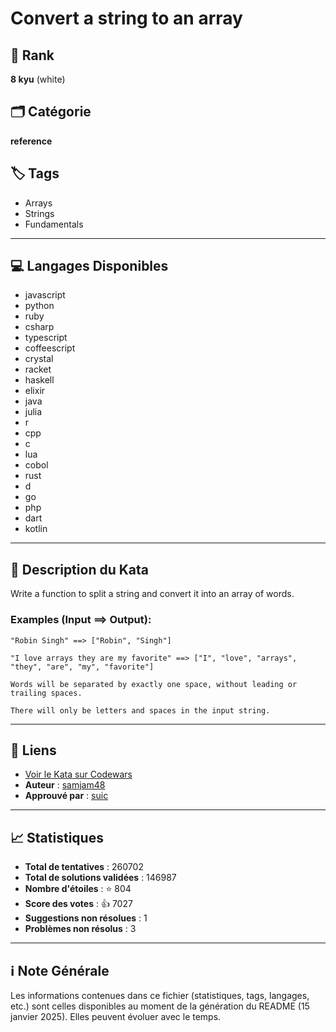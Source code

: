 # Convert a string to an array

## 🏅 Rank
**8 kyu** (white)

## 🗂️ Catégorie
**reference**

## 🏷️ Tags
- Arrays
- Strings
- Fundamentals

---

## 💻 Langages Disponibles
- javascript
- python
- ruby
- csharp
- typescript
- coffeescript
- crystal
- racket
- haskell
- elixir
- java
- julia
- r
- cpp
- c
- lua
- cobol
- rust
- d
- go
- php
- dart
- kotlin

---

## 📜 Description du Kata

Write a function to split a string and convert it into an array of words.

### Examples (Input ==> Output):

```
"Robin Singh" ==> ["Robin", "Singh"]

"I love arrays they are my favorite" ==> ["I", "love", "arrays", "they", "are", "my", "favorite"]
```

```if:c
Words will be separated by exactly one space, without leading or trailing spaces.

There will only be letters and spaces in the input string.
```


---

## 🔗 Liens
- [Voir le Kata sur Codewars](https://www.codewars.com/kata/57e76bc428d6fbc2d500036d)
- **Auteur** : [samjam48](https://www.codewars.com/users/samjam48)
- **Approuvé par** : [suic](https://www.codewars.com/users/suic)

---

## 📈 Statistiques
- **Total de tentatives** : 260702
- **Total de solutions validées** : 146987
- **Nombre d'étoiles** : ⭐ 804
- **Score des votes** : 👍 7027
- **Suggestions non résolues** : 1
- **Problèmes non résolus** : 3

---

## ℹ️ Note Générale
Les informations contenues dans ce fichier (statistiques, tags, langages, etc.) sont celles disponibles au moment de la génération du README (15 janvier 2025). Elles peuvent évoluer avec le temps.

